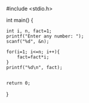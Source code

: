 #include <stdio.h>

int main()
{

    int i, n, fact=1;
    printf("Enter any number: ");
    scanf("%d", &n);

    for(i=1; i<=n; i++){
        fact=fact*i;
    }
    printf("%d\n", fact);


    return 0;
}
